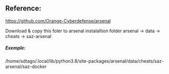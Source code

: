 ## Reference:
https://github.com/Orange-Cyberdefense/arsenal


Download & copy this foler to arsenal instalaltion folder arsenal -> data -> cheats -> saz-arsenal
##### Exemple:
/home/sdtago/.local/lib/python3.8/site-packages/arsenal/data/cheats/saz-arsenal/saz-docker




